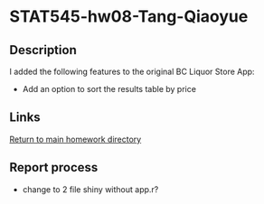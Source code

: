 # STAT545-hw08-Tang-Qiaoyue

## Description
I added the following features to the original BC Liquor Store App:
- Add an option to sort the results table by price

## Links

[]()

[Return to main homework directory](https://github.com/qiaoyuet/STAT545-hw-Tang-Qiaoyue)

## Report process
- change to 2 file shiny without app.r?